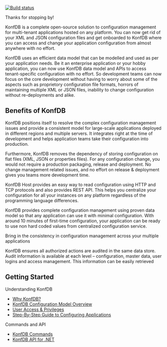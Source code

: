 [![Build status](https://ci.appveyor.com/api/projects/status/vxopc3esq3e1cgtv?svg=true)](https://ci.appveyor.com/project/punitganshani/konfdb)

Thanks for stopping by!

KonfDB is a complete open-source solution to configuration management for multi-tenant applications hosted on any platform.  You can now get rid of your XML and JSON configuration files and get onboarded to KonfDB where you can access and change your application configuration from almost anywhere with no effort.

KonfDB uses an efficient data model that can be modelled and used as per your application needs.  Be it an enterprise application or your hobby application, you can now use KonfDB data model and APIs to access tenant-specific configuration with no effort.  So development teams can now focus on the core development without having to worry about some of the aspects such as proprietory configuration file formats, horrors of maintaining multiple XML or JSON files, inability to change configuration without re-deployments and alike.

## Benefits of KonfDB

KonfDB positions itself to resolve the complex configuration management issues and provide a consistent model for large-scale applications deployed in different regions and multiple servers.  It integrates right at the time of development and helps application teams take their configuration into production.

Furthermore, KonfDB removes the dependency of storing configuration on flat files (XML, JSON or properties files).  For any configuration change, you would not require a production packaging, release and deployment.  No change management related issues, and no effort on release & deployment gives you teams more development time.

KonfDB Host provides an easy way to read configuration using HTTP and TCP protocols and also provides REST API.  This helps you centralize your configuration for all your instances on any platform regardless of the programming language differences.

KonfDB provides complete configuration management using proven data model so that any application can use it with minimal configuration.  With around 10 minutes of first-time configuration, your application can be ready to use non hard coded values from centralized configuration service.

Bring in the consistency in configuration management across your multiple applications

KonfDB ensures all authorized actions are audited in the same data store.  Audit information is available at each level – configuration, master data, user logins and access management.  This information can be easily retrieved

## Getting Started

Understanding KonfDB
* [Why KonfDB?](http://www.konfdb.com/documentation/why-konfdb/)
* [KonfDB Configuration Model Overview](http://www.konfdb.com/documentation/konfdb-configuration-model-overview/)
* [User Access & Privileges](http://www.konfdb.com/documentation/konfdb-user-access-and-privileges/)
* [Step-By-Step Guide to Configuring Applications](http://www.konfdb.com/documentation/step-by-step-guide-to-configuring-applications/)

Commands and API
* [KonfDB Commands](http://www.konfdb.com/commands/)
* [KonfDB API for .NET](http://www.konfdb.com/documentation/konfdb-client-framework-net-api/)
